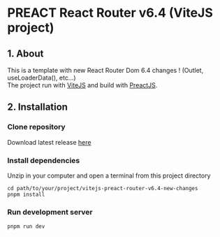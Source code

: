 # PREACT React Router v6.4 (ViteJS project)

## 1. About
This is a template with new React Router Dom 6.4 changes ! (Outlet, useLoaderData(), etc...)</br>
The project run with [ViteJS](https://vitejs.dev/) and build with [PreactJS](https://preactjs.com/).

## 2. Installation

### Clone repository
Download latest release [here](https://github.com/SkyyInfinity/vitejs-preact-router-v6.4-new-changes/releases/latest)
### Install dependencies
Unzip in your computer and open a terminal from this project directory<br>
``` 
cd path/to/your/project/vitejs-preact-router-v6.4-new-changes
pnpm install
```
### Run development server
``` 
pnpm run dev
```
